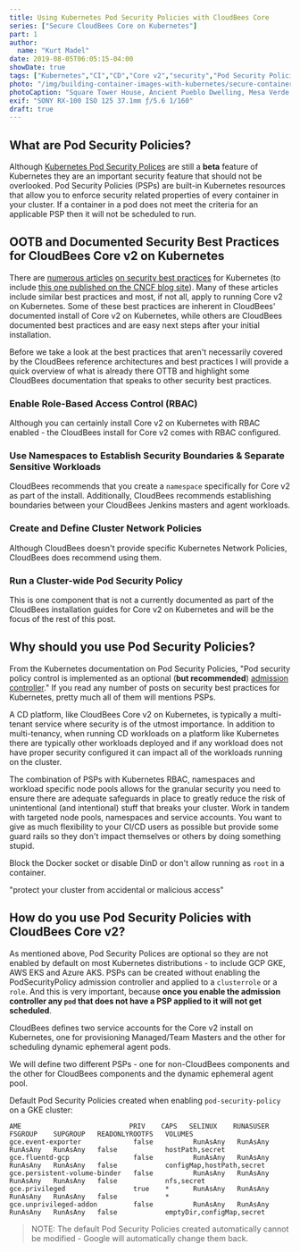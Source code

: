 ```yaml
---
title: Using Kubernetes Pod Security Policies with CloudBees Core
series: ["Secure CloudBees Core on Kubernetes"]
part: 1
author:
  name: "Kurt Madel"
date: 2019-08-05T06:05:15-04:00
showDate: true
tags: ["Kubernetes","CI","CD","Core v2","security","Pod Security Policies"]
photo: "/img/building-container-images-with-kubernetes/secure-containers.jpg"
photoCaption: "Square Tower House, Ancient Pueblo Dwelling, Mesa Verde National Park, CO<br>Photograph by Kurt Madel ©2019"
exif: "SONY RX-100 ISO 125 37.1mm ƒ/5.6 1/160"
draft: true
---
```

## What are Pod Security Policies?
Although [Kubernetes Pod Security Polices](https://kubernetes.io/docs/concepts/policy/pod-security-policy/) are still a **beta** feature of Kubernetes they are an important security feature that should not be overlooked. Pod Security Policies (PSPs) are built-in Kubernetes resources that allow you to enforce security related properties of every container in your cluster. If a container in a pod does not meet the criteria for an applicable PSP then it will not be scheduled to run.

## OOTB and Documented Security Best Practices for CloudBees Core v2 on Kubernetes
There are [numerous articles](https://rancher.com/blog/2019/2019-01-17-101-more-kubernetes-security-best-practices/) [on security best practices](https://www.twistlock.com/2019/06/06/5-kubernetes-security-best-practices/) for Kubernetes (to include [this one published on the CNCF blog site](https://www.cncf.io/blog/2019/01/14/9-kubernetes-security-best-practices-everyone-must-follow/)). Many of these articles include similar best practices and most, if not all, apply to running Core v2 on Kubernetes. Some of these best practices are inherent in CloudBees' documented install of Core v2 on Kubernetes, while others are CloudBees documented best practices and are easy next steps after your initial installation. 

Before we take a look at the best practices that aren't necessarily covered by the CloudBees reference architectures and best practices I will provide a quick overview of what is already there OTTB and highlight some CloudBees documentation that speaks to other security best practices.

### Enable Role-Based Access Control (RBAC)
Although you can certainly install Core v2 on Kubernetes with RBAC enabled - the CloudBees install for Core v2 comes with RBAC configured.

### Use Namespaces to Establish Security Boundaries & Separate Sensitive Workloads
CloudBees recommends that you create a `namespace` specifically for Core v2 as part of the install. Additionally, CloudBees recommends establishing boundaries between your CloudBees Jenkins masters and agent workloads.

### Create and Define Cluster Network Policies
Although CloudBees doesn't provide specific Kubernetes Network Policies, CloudBees does recommend using them.

### Run a Cluster-wide Pod Security Policy
This is one component that is not a currently documented as part of the CloudBees installation guides for Core v2 on Kubernetes and will be the focus of the rest of this post.

## Why should you use Pod Security Policies?
From the Kubernetes documentation on Pod Security Policies, "Pod security policy control is implemented as an optional (**but recommended**) [admission controller](https://kubernetes.io/docs/reference/access-authn-authz/admission-controllers/#podsecuritypolicy)." If you read any number of posts on security best practices for Kubernetes, pretty much all of them will mentions PSPs.

A CD platform, like CloudBees Core v2 on Kubernetes, is typically a  multi-tenant service where security is of the utmost importance. In addition to multi-tenancy, when running CD workloads on a platform like Kubernetes there are typically other workloads deployed and if any workload does not have proper security configured it can impact all of the workloads running on the cluster.

The combination of PSPs with Kubernetes RBAC, namespaces and workload specific node pools allows for the granular security you need to ensure there are adequate safeguards in place to greatly reduce the risk of unintentional (and intentional) stuff that breaks your cluster.
Work in tandem with targeted node pools, namespaces and service accounts.
You want to give as much flexibility to your CI/CD users as possible but provide some guard rails so they don't impact themselves or others by doing something stupid.

Block the Docker socket or disable DinD or don't allow running as `root` in a container.

"protect your cluster from accidental or malicious access"

## How do you use Pod Security Policies with CloudBees Core v2?
As mentioned above, Pod Security Polices are optional so they are not enabled by default on most Kubernetes distributions - to include GCP GKE, AWS EKS and Azure AKS. PSPs can be created without enabling the PodSecurityPolicy admission controller and applied to a `clusterrole` or a `role`. And this is very important, because **once you enable the admission controller any `pod` that does not have a PSP applied to it will not get scheduled**.

CloudBees defines two service accounts for the Core v2 install on Kubernetes, one for provisioning Managed/Team Masters and the other for scheduling dynamic ephemeral agent pods.

We will define two different PSPs - one for non-CloudBees components and the other for CloudBees components and the dynamic ephemeral agent pool.

Default Pod Security Policies created when enabling `pod-security-policy` on a GKE cluster:
```shell
AME                           PRIV    CAPS   SELINUX    RUNASUSER   FSGROUP    SUPGROUP   READONLYROOTFS   VOLUMES
gce.event-exporter             false          RunAsAny   RunAsAny    RunAsAny   RunAsAny   false            hostPath,secret
gce.fluentd-gcp                false          RunAsAny   RunAsAny    RunAsAny   RunAsAny   false            configMap,hostPath,secret
gce.persistent-volume-binder   false          RunAsAny   RunAsAny    RunAsAny   RunAsAny   false            nfs,secret
gce.privileged                 true    *      RunAsAny   RunAsAny    RunAsAny   RunAsAny   false            *
gce.unprivileged-addon         false          RunAsAny   RunAsAny    RunAsAny   RunAsAny   false            emptyDir,configMap,secret
```

>NOTE: The default Pod Security Policies created automatically cannot be modified - Google will automatically change them back.